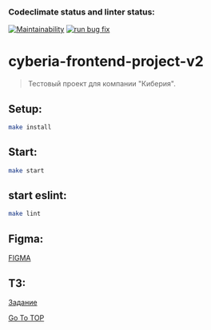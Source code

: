 ### Codeclimate status and linter status:

[![Maintainability](https://api.codeclimate.com/v1/badges/7c8b489d0debf2fa2995/maintainability)](https://codeclimate.com/github/Nikolos-S/cyberia-frontend-project-v2/maintainability)
[![run bug fix](https://github.com/Nikolos-S/cyberia-frontend-project-v2/actions/workflows/nodejs.yml/badge.svg)](https://github.com/Nikolos-S/cyberia-frontend-project-v2/actions/workflows/nodejs.yml)

# cyberia-frontend-project-v2

> Тестовый проект для компании "Киберия".

## Setup:

```sh
make install
```

## Start:

```sh
make start
```

## start eslint:

```sh
make lint
```

## Figma:

<a href="https://www.figma.com/file/6VPDtBvcMYrqqhvwZ0GIPV/%D0%A2%D0%B5%D1%81%D1%82%D0%BE%D0%B2%D0%BE%D0%B5-%D0%B4%D0%BB%D1%8F-%D1%84%D1%80%D0%BE%D0%BD%D1%82%D0%B5%D0%BD%D0%B4%D0%B5%D1%80%D0%BE%D0%B2?type=design&node-id=1-113&mode=design&t=XNb7CUpvm3z6v2rs-0" target="_blank">FIGMA</a>

## ТЗ:

<a href="https://docs.google.com/document/d/1urEXBU6PZdbod7ZJnIweUqub24NNPE65Rnd48SMbRjU/edit" target="_blank">Задание</a>

[Go To TOP](#TOP)
